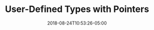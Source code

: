 ---
title: "User-Defined Types with Pointers"
pre: "5.4. "
weight: 63
date: 2018-08-24T10:53:26-05:00
---
